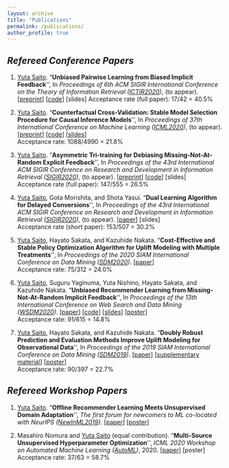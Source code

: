 ```yaml
---
layout: archive
title: "Publications"
permalink: /publications/
author_profile: true
---
```


## _Refereed Conference Papers_

1. <u>Yuta Saito</u>. “**Unbiased Pairwise Learning from Biased Implicit Feedback**'', In _Proceedings of 6th ACM SIGIR International Conference on the Theory of Information Retrieval ([ICTIR2020](https://ictir2020.org/#about))_, (to appear). [[preprint](https://usaito.github.io/files/ICTIR2020_UBPR.pdf)] [[code](https://github.com/usaito/unbiased-pairwise-rec)] [slides]
Acceptance rate (full paper): 17/42 = 40.5%

1. <u>Yuta Saito</u>. “**Counterfactual Cross-Validation: Stable Model Selection Procedure for Causal Inference Models**'', In _Proceedings of 37th International Conference on Machine Learning ([ICML2020](https://icml.cc/))_, (to appear). [[preprint](https://usaito.github.io/files/ICML2020_CFCV.pdf)] [[code](https://github.com/usaito/counterfactual-cv)] [[slides](https://usaito.github.io/files/cfcv-slide.pdf)] <br>
Acceptance rate: 1088/4990 = 21.8%

1. <u>Yuta Saito</u>. “**Asymmetric Tri-training for Debiasing Missing-Not-At-Random Explicit Feedback**'', In _Proceedings of the 43rd International ACM SIGIR Conference on Research and Development in Information Retrieval ([SIGIR2020](https://sigir.org/sigir2020/))_, (to appear). [[preprint](https://usaito.github.io/files/SIGIR2020_ATMF.pdf)] [[code](https://github.com/usaito/asymmetric-tri-rec-real)] [slides] <br>
Acceptance rate (full paper): 147/555 = 26.5%

1. <u>Yuta Saito</u>, Gota Morishita, and Shota Yasui. “**Dual Learning Algorithm for Delayed Conversions**'', In _Proceedings of the 43rd International ACM SIGIR Conference on Research and Development in Information Retrieval ([SIGIR2020](https://sigir.org/sigir2020/))_, (to appear). [[paper](https://arxiv.org/abs/1910.01847)] [slides] <br>
Acceptance rate (short paper): 153/507 = 30.2%

1. <u>Yuta Saito</u>, Hayato Sakata, and Kazuhide Nakata. “**Cost-Effective and Stable Policy Optimization Algorithm for Uplift Modeling with Multiple Treatments**'', In _Proceedings of the 2020 SIAM International Conference on Data Mining ([SDM2020](https://www.siam.org/conferences/cm/conference/sdm20))_. [[paper](https://epubs.siam.org/doi/abs/10.1137/1.9781611976236.46)] <br>
Acceptance rate: 75/312 = 24.0%

1. <u>Yuta Saito</u>, Suguru Yaginuma, Yuta Nishino, Hayato Sakata, and Kazuhide Nakata. “**Unbiased Recommender Learning from Missing-Not-At-Random Implicit Feedback**'', In _Proceedings of the 13th International Conference on Web Search and Data Mining ([WSDM2020](http://www.wsdm-conference.org/2020/registration.php))_. [[paper](https://dl.acm.org/doi/abs/10.1145/3336191.3371783)] [[code](https://github.com/usaito/unbiased-implicit-rec-real)] [[slides](https://usaito.github.io/files/relmf-slide.pdf)] [[poster](https://usaito.github.io/files/relmf-poster.pdf)] <br>
Acceptance rate: 91/615 = 14.8%

1. <u>Yuta Saito</u>, Hayato Sakata, and Kazuhide Nakata. “**Doubly Robust Prediction and Evaluation Methods Improve Uplift Modeling for Observational Data**'',  In _Proceedings of the 2019 SIAM International Conference on Data Mining ([SDM2019](https://www.siam.org/conferences/cm/conference/sdm19))_. [[paper](https://epubs.siam.org/doi/abs/10.1137/1.9781611975673.53)] [[supplementary material](https://usaito.github.io/files/SDM19_appendix.pdf)] [[poster](https://usaito.github.io/files/SDM19_poster.pdf)] <br>
Acceptance rate: 90/397 = 22.7%

## _Refereed Workshop Papers_

1.  <u>Yuta Saito</u>. “**Offline Recommender Learning Meets Unsupervised Domain Adaptation**'', _The first forum for newcomers to ML co-located with NeurIPS ([NewInML2019](https://nehzux.github.io/NewInML2019/))_. [[paper](https://arxiv.org/abs/1910.07295)] [[poster](https://usaito.github.io/files/damf_ws_poster.pdf)]

2. Masahiro Nomura and <u>Yuta Saito</u> (equal contribution). “**Multi-Source Unsupervised Hyperparameter Optimization**'', _ICML 2020 Workshop on Automated Machine Learning ([AutoML](https://sites.google.com/view/automl2020/home?authuser=0))_, 2020. [[paper](https://arxiv.org/abs/2006.10600)] [poster] <br>
Acceptance rate: 37/63 = 58.7%

<!-- 1. Daisuke Moriwaki, Yuta Hayakawa, Isshu Munemasa, <u>Yuta Saito</u>, and Akira Matsui. ``**Unbiased Lift-based Bidding System**'', [[paper]]()

2. <u>Yuta Saito</u>, Shunsuke Aihara, Megumi Matsutani, and Yusuke Narita. “**A Large-scale Open Dataset for Bandit Algorithms**'', [[paper]]() [[code]()] -->
